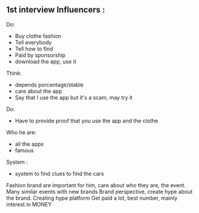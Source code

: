 ## 1st interview Influencers :

Do:

-   Buy clothe fashion
-   Tell everybody
-   Tell how to find
-   Paid by sponsorship
- download the app, use it

Think:

-   depends porcentage/stable
- care about the app
- Say that I use the app but it's a scam, may try it

Do:

- Have to provide proof that you use the app and the clothe

Who he are:

-   all the apps
-   famous

System :
- system to find clues to find the cars





Fashion brand are important for him, care about who they are, the event.
Many similar events with new brands
Brand perspective, create hype about the brand.
Creating hype platform
Get paid a lot, best number, mainly interest in MONEY
